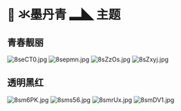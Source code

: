 #  氺墨丹青 ▂◣ 主题

## 青春靓丽

<!--
![layout1](../../img/theme/smdq_qcll/1.jpeg)
![layout1](../../img/theme/smdq_qcll/2.jpeg)
![layout1](../../img/theme/smdq_qcll/3.jpeg)
![layout1](../../img/theme/smdq_qcll/4.jpeg) -->

![8seCT0.jpg](https://s1.ax1x.com/2020/03/19/8seCT0.jpg)
![8sepmn.jpg](https://s1.ax1x.com/2020/03/19/8sepmn.jpg)
![8sZzOs.jpg](https://s1.ax1x.com/2020/03/19/8sZzOs.jpg)
![8sZxyj.jpg](https://s1.ax1x.com/2020/03/19/8sZxyj.jpg)

## 透明黑红

<!-- ![layout1](../../img/theme/smdq_hh/1.jpeg)
![layout1](../../img/theme/smdq_hh/2.jpeg)
![layout1](../../img/theme/smdq_hh/3.jpeg)
![layout1](../../img/theme/smdq_hh/4.jpeg) -->

![8sm6PK.jpg](https://s1.ax1x.com/2020/03/19/8sm6PK.jpg)
![8sms56.jpg](https://s1.ax1x.com/2020/03/19/8sms56.jpg)
![8smrUx.jpg](https://s1.ax1x.com/2020/03/19/8smrUx.jpg)
![8smDV1.jpg](https://s1.ax1x.com/2020/03/19/8smDV1.jpg)
